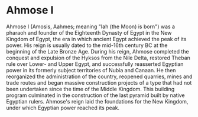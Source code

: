 # Ahmose I

Ahmose I (Amosis, Aahmes; meaning "Iah (the Moon) is born") was a pharaoh and founder of the Eighteenth Dynasty of Egypt in the New Kingdom of Egypt, the era in which ancient Egypt achieved the peak of its power. His reign is usually dated to the mid-16th century BC at the beginning of the Late Bronze Age.
During his reign, Ahmose completed the conquest and expulsion of the Hyksos from the Nile Delta, restored Theban rule over Lower- and Upper Egypt, and successfully reasserted Egyptian power in its formerly subject territories of Nubia and Canaan. He then reorganized the administration of the country, reopened quarries, mines and trade routes and began massive construction projects of a type that had not been undertaken since the time of the Middle Kingdom. This building program culminated in the construction of the last pyramid built by native Egyptian rulers. Ahmose's reign laid the foundations for the New Kingdom, under which Egyptian power reached its peak.
